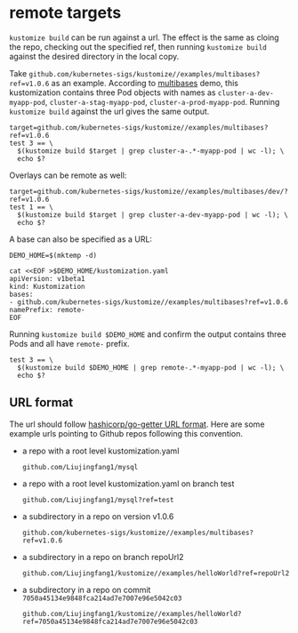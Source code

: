 # remote targets

`kustomize build` can be run against a url. The effect is the same as cloing the repo, checking out the specified ref,
then running `kustomize build` against the desired directory in the local copy.

Take `github.com/kubernetes-sigs/kustomize//examples/multibases?ref=v1.0.6` as an example.
According to [multibases](multibases/README.md) demo, this kustomization contains three Pod objects with names as
`cluster-a-dev-myapp-pod`, `cluster-a-stag-myapp-pod`, `cluster-a-prod-myapp-pod`.
Running `kustomize build` against the url gives the same output.

<!-- @remoteBuild @test -->
```
target=github.com/kubernetes-sigs/kustomize//examples/multibases?ref=v1.0.6
test 3 == \
  $(kustomize build $target | grep cluster-a-.*-myapp-pod | wc -l); \
  echo $?
```

Overlays can be remote as well:

<!-- @remoteOverlayBuild @test -->

```
target=github.com/kubernetes-sigs/kustomize//examples/multibases/dev/?ref=v1.0.6
test 1 == \
  $(kustomize build $target | grep cluster-a-dev-myapp-pod | wc -l); \
  echo $?
```

A base can also be specified as a URL:

<!-- @createOverlay @test -->
```
DEMO_HOME=$(mktemp -d)

cat <<EOF >$DEMO_HOME/kustomization.yaml
apiVersion: v1beta1
kind: Kustomization
bases:
- github.com/kubernetes-sigs/kustomize//examples/multibases?ref=v1.0.6
namePrefix: remote-
EOF
```
Running `kustomize build $DEMO_HOME` and confirm the output contains three Pods and all have `remote-` prefix.
<!-- @remoteBases @test -->
```
test 3 == \
  $(kustomize build $DEMO_HOME | grep remote-.*-myapp-pod | wc -l); \
  echo $?
```

## URL format
The url should follow
[hashicorp/go-getter URL format](https://github.com/hashicorp/go-getter#url-format).
Here are some example urls pointing to Github repos following this convention.

- a repo with a root level kustomization.yaml

  `github.com/Liujingfang1/mysql`
- a repo with a root level kustomization.yaml on branch test

  `github.com/Liujingfang1/mysql?ref=test`
- a subdirectory in a repo on version v1.0.6

  `github.com/kubernetes-sigs/kustomize//examples/multibases?ref=v1.0.6`
- a subdirectory in a repo on branch repoUrl2

  `github.com/Liujingfang1/kustomize//examples/helloWorld?ref=repoUrl2`
- a subdirectory in a repo on commit `7050a45134e9848fca214ad7e7007e96e5042c03`

  `github.com/Liujingfang1/kustomize//examples/helloWorld?ref=7050a45134e9848fca214ad7e7007e96e5042c03`
